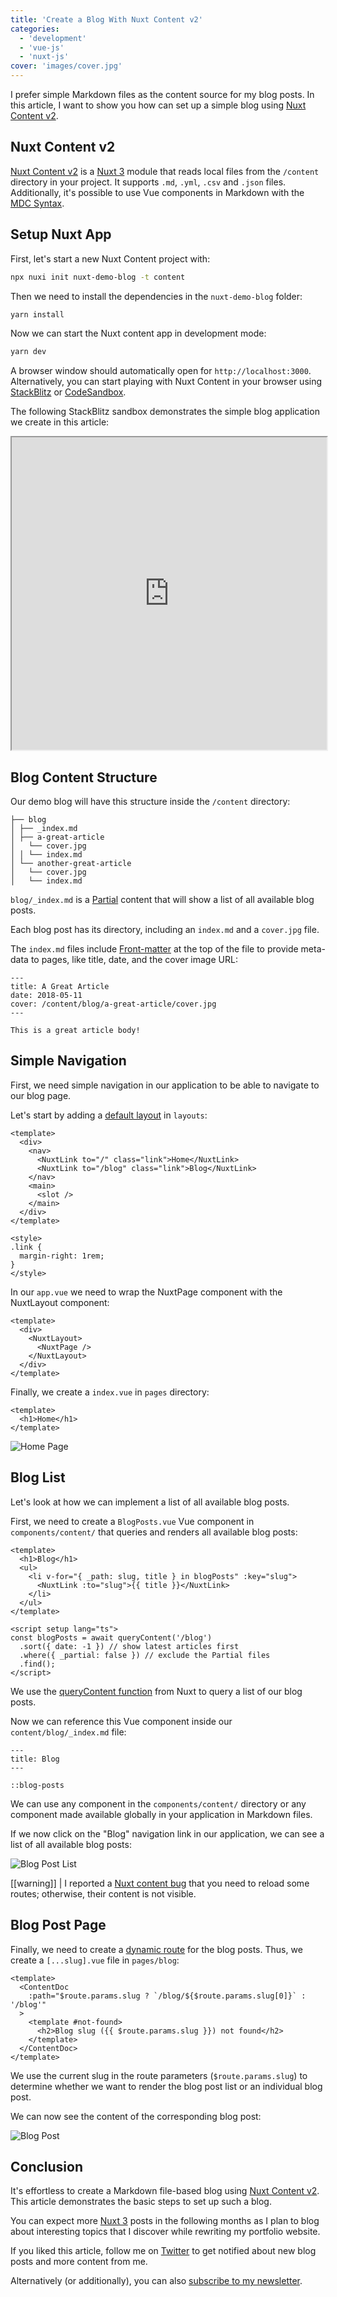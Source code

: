 ```yaml
---
title: 'Create a Blog With Nuxt Content v2'
categories:
  - 'development'
  - 'vue-js'
  - 'nuxt-js'
cover: 'images/cover.jpg'
---
```


I prefer simple Markdown files as the content source for my blog posts. In this article, I want to show you how can set up a simple blog using [Nuxt Content v2](https://content.nuxtjs.org/).

## Nuxt Content v2

[Nuxt Content v2](https://content.nuxtjs.org/) is a [Nuxt 3](https://v3.nuxtjs.org/) module that reads local files from the `/content` directory in your project. It supports `.md`, `.yml`, `.csv` and `.json` files. Additionally, it's possible to use Vue components in Markdown with the [MDC Syntax](https://content.nuxtjs.org/guide/writing/mdc).

## Setup Nuxt App

First, let's start a new Nuxt Content project with:

```bash
npx nuxi init nuxt-demo-blog -t content
```

Then we need to install the dependencies in the `nuxt-demo-blog` folder:

```bash
yarn install
```

Now we can start the Nuxt content app in development mode:

```bash
yarn dev
```

A browser window should automatically open for `http://localhost:3000`. Alternatively, you can start playing with Nuxt Content in your browser using [StackBlitz](https://stackblitz.com/github/nuxt/starter/tree/content) or [CodeSandbox](https://codesandbox.io/s/github/nuxt/starter/tree/content).

The following StackBlitz sandbox demonstrates the simple blog application we create in this article:

<iframe width="100%" height="500" src="https://stackblitz.com/edit/nuxt-content-v2-blog-demo?embed=1"></iframe>

## Blog Content Structure

Our demo blog will have this structure inside the `/content` directory:

```
├── blog
│ ├── _index.md
│ ├── a-great-article
│   └── cover.jpg
│ │ └── index.md
│ └── another-great-article
│   └── cover.jpg
│   └── index.md
```

`blog/_index.md` is a [Partial](https://content.nuxtjs.org/guide/writing/content-directory#partials) content that will show a list of all available blog posts.

Each blog post has its directory, including an `index.md` and a `cover.jpg` file.

The `index.md` files include [Front-matter](https://content.nuxtjs.org/guide/writing/markdown#front-matter) at the top of the file to provide meta-data to pages, like title, date, and the cover image URL:

```
---
title: A Great Article
date: 2018-05-11
cover: /content/blog/a-great-article/cover.jpg
---

This is a great article body!
```

## Simple Navigation

First, we need simple navigation in our application to be able to navigate to our blog page.

Let's start by adding a [default layout](https://v3.nuxtjs.org/guide/directory-structure/layouts) in `layouts`:

```vue
<template>
  <div>
    <nav>
      <NuxtLink to="/" class="link">Home</NuxtLink>
      <NuxtLink to="/blog" class="link">Blog</NuxtLink>
    </nav>
    <main>
      <slot />
    </main>
  </div>
</template>

<style>
.link {
  margin-right: 1rem;
}
</style>
```

In our `app.vue` we need to wrap the NuxtPage component with the NuxtLayout component:

```vue
<template>
  <div>
    <NuxtLayout>
      <NuxtPage />
    </NuxtLayout>
  </div>
</template>
```

Finally, we create a `index.vue` in `pages` directory:

```vue
<template>
  <h1>Home</h1>
</template>
```

![Home Page](./images/home.png)

## Blog List

Let's look at how we can implement a list of all available blog posts.

First, we need to create a `BlogPosts.vue` Vue component in `components/content/` that queries and renders all available blog posts:

```vue
<template>
  <h1>Blog</h1>
  <ul>
    <li v-for="{ _path: slug, title } in blogPosts" :key="slug">
      <NuxtLink :to="slug">{{ title }}</NuxtLink>
    </li>
  </ul>
</template>

<script setup lang="ts">
const blogPosts = await queryContent('/blog')
  .sort({ date: -1 }) // show latest articles first
  .where({ _partial: false }) // exclude the Partial files
  .find();
</script>
```

We use the [queryContent function](https://content.nuxtjs.org/guide/displaying/querying#querying-content) from Nuxt to query a list of our blog posts.

Now we can reference this Vue component inside our `content/blog/_index.md` file:

```
---
title: Blog
---

::blog-posts
```

We can use any component in the `components/content/` directory or any component made available globally in your application in Markdown files.

If we now click on the "Blog" navigation link in our application, we can see a list of all available blog posts:

![Blog Post List](./images/blog.png)

[[warning]]
| I reported a [Nuxt content bug](https://github.com/nuxt/content/issues/1197) that you need to reload some routes; otherwise, their content is not visible.

## Blog Post Page

Finally, we need to create a [dynamic route](https://v3.nuxtjs.org/guide/directory-structure/pages#dynamic-routes=) for the blog posts. Thus, we create a `[...slug].vue` file in `pages/blog`:

```vue
<template>
  <ContentDoc
    :path="$route.params.slug ? `/blog/${$route.params.slug[0]}` : '/blog'"
  >
    <template #not-found>
      <h2>Blog slug ({{ $route.params.slug }}) not found</h2>
    </template>
  </ContentDoc>
</template>
```

We use the current slug in the route parameters (`$route.params.slug`) to determine whether we want to render the blog post list or an individual blog post.

We can now see the content of the corresponding blog post:

![Blog Post](./images/blog-post.png)

## Conclusion

It's effortless to create a Markdown file-based blog using [Nuxt Content v2](https://content.nuxtjs.org/). This article demonstrates the basic steps to set up such a blog.

You can expect more [Nuxt 3](https://v3.nuxtjs.org/) posts in the following months as I plan to blog about interesting topics that I discover while rewriting my portfolio website.

If you liked this article, follow me on [Twitter](https://twitter.com/mokkapps) to get notified about new blog posts and more content from me.

Alternatively (or additionally), you can also [subscribe to my newsletter](https://mokkapps.de/newsletter).

